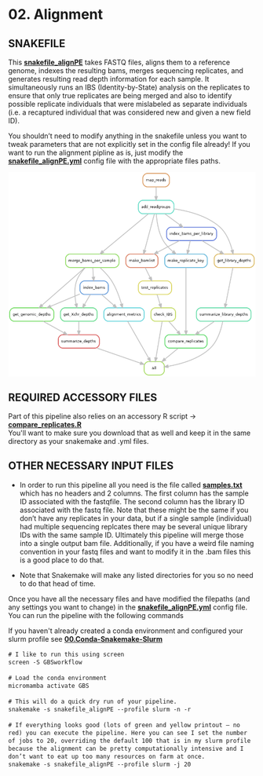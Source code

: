 # 02. Alignment

## SNAKEFILE

This [**snakefile_alignPE**]() takes FASTQ files, aligns them to a reference genome, indexes the resulting bams, merges sequencing replicates, and generates resulting read depth information for each sample. It simultaneously runs an IBS (Identity-by-State) analysis on the replicates to ensure that only true replicates are being merged and also to identify possible replicate individuals that were mislabeled as separate individuals (i.e. a recaptured individual that was considered new and given a new field ID).  

You shouldn’t need to modify anything in the snakefile unless you want to tweak parameters that are not explicitly set in the config file already! If you want to run the alignment pipline as is, just modify the [**snakefile_alignPE.yml**]() config file with the appropriate files paths.

<img align="center" src="02.Alignment-DAG.png" width="800"> 


## REQUIRED ACCESSORY FILES

Part of this pipeline also relies on an accessory R script -> [**compare_replicates.R**]() \
You'll want to make sure you download that as well and keep it in the same directory as your snakemake and .yml files.

## OTHER NECESSARY INPUT FILES
* In order to run this pipeline all you need is the file called [**samples.txt**]() which has no headers and 2 columns. The first column has the sample ID associated with the fastqfile. The second column has the library ID associated with the fastq file. Note that these might be the same if you don’t have any replicates in your data, but if a single sample (individual) had multiple sequencing replcates there may be several unique library IDs with the same sample ID. Ultimately this pipeline will merge those into a single output bam file. Additionally, if you have a weird file naming convention in your fastq files and want to modify it in the .bam files this is a good place to do that.

* Note that Snakemake will make any listed directories for you so no need to do that head of time.

Once you have all the necessary files and have modified the filepaths (and any settings you want to change) in the [**snakefile_alignPE.yml**]() config file. You can run the pipeline with the following commands

If you haven't already created a conda environment and configured your slurm profile see [**00.Conda-Snakemake-Slurm**]()
```
# I like to run this using screen
screen -S GBSworkflow

# Load the conda environment
micromamba activate GBS

# This will do a quick dry run of your pipeline.
snakemake -s snakefile_alignPE --profile slurm -n -r

# If everything looks good (lots of green and yellow printout — no red) you can execute the pipeline. Here you can see I set the number of jobs to 20, overriding the default 100 that is in my slurm profile because the alignment can be pretty computationally intensive and I don’t want to eat up too many resources on farm at once.
snakemake -s snakefile_alignPE --profile slurm -j 20
```
